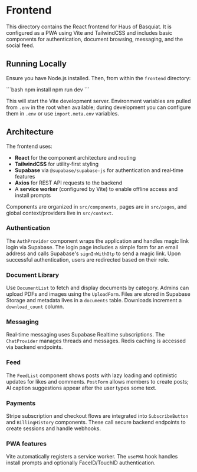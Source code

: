# Frontend

This directory contains the React frontend for Haus of Basquiat.  It is configured as a PWA using Vite and TailwindCSS and includes basic components for authentication, document browsing, messaging, and the social feed.

## Running Locally

Ensure you have Node.js installed.  Then, from within the `frontend` directory:

\`\`\`bash
npm install
npm run dev
\`\`\`

This will start the Vite development server.  Environment variables are pulled from `.env` in the root when available; during development you can configure them in `.env` or use `import.meta.env` variables.

## Architecture

The frontend uses:

- **React** for the component architecture and routing
- **TailwindCSS** for utility‑first styling
- **Supabase** via `@supabase/supabase-js` for authentication and real‑time features
- **Axios** for REST API requests to the backend
- A **service worker** (configured by Vite) to enable offline access and install prompts

Components are organized in `src/components`, pages are in `src/pages`, and global context/providers live in `src/context`.

### Authentication

The `AuthProvider` component wraps the application and handles magic link login via Supabase.  The login page includes a simple form for an email address and calls Supabase's `signInWithOtp` to send a magic link.  Upon successful authentication, users are redirected based on their role.

### Document Library

Use `DocumentList` to fetch and display documents by category.  Admins can upload PDFs and images using the `UploadForm`.  Files are stored in Supabase Storage and metadata lives in a `documents` table.  Downloads increment a `download_count` column.

### Messaging

Real‑time messaging uses Supabase Realtime subscriptions.  The `ChatProvider` manages threads and messages.  Redis caching is accessed via backend endpoints.

### Feed

The `FeedList` component shows posts with lazy loading and optimistic updates for likes and comments.  `PostForm` allows members to create posts; AI caption suggestions appear after the user types some text.

### Payments

Stripe subscription and checkout flows are integrated into `SubscribeButton` and `BillingHistory` components.  These call secure backend endpoints to create sessions and handle webhooks.

### PWA features

Vite automatically registers a service worker.  The `usePWA` hook handles install prompts and optionally FaceID/TouchID authentication.
